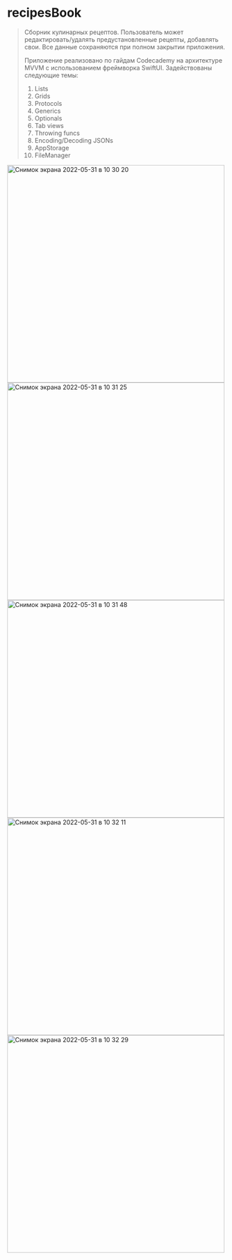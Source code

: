 # recipesBook
 > Сборник кулинарных рецептов. Пользователь может редактировать/удалять предустановленные рецепты, добавлять свои. Все данные сохраняются при полном закрытии приложения. 
>
> Приложение реализовано по гайдам Codecademy на архитектуре MVVM с использованием фреймворка SwiftUI. 
> Задействованы следующие темы: 
> 1. Lists
> 2. Grids
> 3. Protocols
> 4. Generics 
> 5. Optionals
> 6. Tab views
> 7. Throwing funcs
> 8. Encoding/Decoding JSONs
> 9. AppStorage
> 10. FileManager

<img height="500" alt="Снимок экрана 2022-05-31 в 10 30 20" src="https://user-images.githubusercontent.com/47087482/171117250-37af5be2-ec39-4f2f-b9fb-76eb82163f36.png"> <img height="500" alt="Снимок экрана 2022-05-31 в 10 31 25" src="https://user-images.githubusercontent.com/47087482/171117425-33c73935-2cd1-4087-aed6-5dfc18e1ec43.png"> <img height="500" alt="Снимок экрана 2022-05-31 в 10 31 48" src="https://user-images.githubusercontent.com/47087482/171117528-1928d965-5ecb-49f1-8a0e-80fa0c006d82.png"> <img height="500" alt="Снимок экрана 2022-05-31 в 10 32 11" src="https://user-images.githubusercontent.com/47087482/171117597-0dbc3877-7b55-44f2-a59b-a6bac4429d45.png"> <img height="500" alt="Снимок экрана 2022-05-31 в 10 32 29" src="https://user-images.githubusercontent.com/47087482/171117648-b87de08f-bfed-4a94-9e77-cd8c1d8518cb.png">
